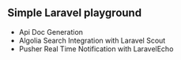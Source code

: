## Simple Laravel playground 

- Api Doc Generation
- Algolia Search Integration with Laravel Scout
- Pusher Real Time Notification with LaravelEcho
